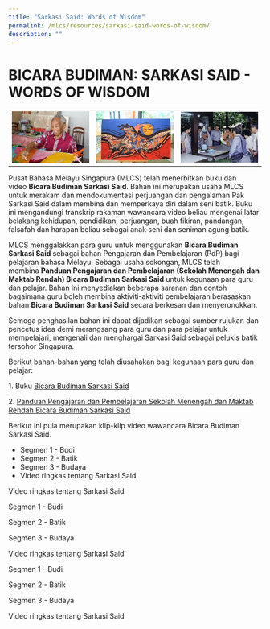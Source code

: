 ```yaml
---
title: "Sarkasi Said: Words of Wisdom"
permalink: /mlcs/resources/sarkasi-said-words-of-wisdom/
description: ""
---
```

BICARA BUDIMAN: SARKASI SAID - WORDS OF WISDOM
==============================================

|  |  |  |
| --- | --- | --- |
| ![Pak Sarkasi Said 1](/images/img_3197.jpeg) | ![Pak Sarkasi Said 2](/images/img_3260.jpeg) | ![Pak Sarkasi Said 3](/images/img_1755.jpeg) |

Pusat Bahasa Melayu Singapura (MLCS) telah menerbitkan buku dan video **Bicara Budiman Sarkasi Said**. Bahan ini merupakan usaha MLCS untuk merakam dan mendokumentasi perjuangan dan pengalaman Pak Sarkasi Said dalam membina dan memperkaya diri dalam seni batik. Buku ini mengandungi transkrip rakaman wawancara video beliau mengenai latar belakang kehidupan, pendidikan, perjuangan, buah fikiran, pandangan, falsafah dan harapan beliau sebagai anak seni dan seniman agung batik.

MLCS menggalakkan para guru untuk menggunakan **Bicara Budiman Sarkasi Said** sebagai bahan Pengajaran dan Pembelajaran (PdP) bagi pelajaran bahasa Melayu. Sebagai usaha sokongan, MLCS telah membina **Panduan Pengajaran dan Pembelajaran (Sekolah Menengah dan Maktab Rendah) Bicara Budiman Sarkasi Said** untuk kegunaan para guru dan pelajar. Bahan ini menyediakan beberapa saranan dan contoh bagaimana guru boleh membina aktiviti-aktiviti pembelajaran berasaskan bahan **Bicara Budiman Sarkasi Said** secara berkesan dan menyeronokkan.

Semoga penghasilan bahan ini dapat dijadikan sebagai sumber rujukan dan pencetus idea demi merangsang para guru dan para pelajar untuk mempelajari, mengenali dan menghargai Sarkasi Said sebagai pelukis batik tersohor Singapura.

Berikut bahan-bahan yang telah diusahakan bagi kegunaan para guru dan pelajar:

1\. Buku [Bicara Budiman Sarkasi Said](https://academyofsingaporeteachers-moe-edu-sg-admin.cwp.sg/docs/librariesprovider6/bicara-budiman-sarkasi-said/bicara-budiman-sarkasi-said-(mlcs).pdf) 

2. [Panduan Pengajaran dan Pembelajaran Sekolah Menengah dan Maktab Rendah Bicara Budiman Sarkasi Said](https://academyofsingaporeteachers-moe-edu-sg-admin.cwp.sg/docs/librariesprovider6/bicara-budiman-sarkasi-said/bicara-budiman-sarkasi-said_-bahan-pengajaran-dan-pembelajaran-(men-jc)_final.pdf)

Berikut ini pula merupakan klip-klip video wawancara Bicara Budiman Sarkasi Said.

*   Segmen 1 - Budi
*   Segmen 2 - Batik
*   Segmen 3 - Budaya
*   Video ringkas tentang Sarkasi Said

Video ringkas tentang Sarkasi Said

Segmen 1 - Budi

Segmen 2 - Batik

Segmen 3 - Budaya

Video ringkas tentang Sarkasi Said

Segmen 1 - Budi

Segmen 2 - Batik

Segmen 3 - Budaya

Video ringkas tentang Sarkasi Said